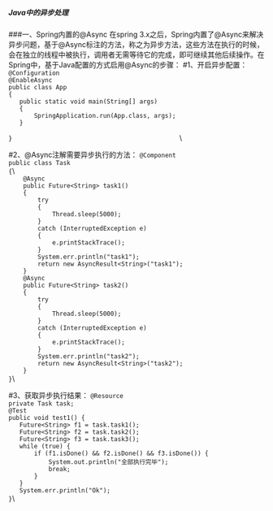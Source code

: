 ##### Java中的异步处理
###一、Spring内置的@Async
在spring 3.x之后，Spring内置了@Async来解决异步问题，基于@Async标注的方法，称之为异步方法，这些方法在执行的时候，会在独立的线程中被执行，调用者无需等待它的完成，即可继续其他后续操作。在Spring中，基于Java配置的方式启用@Async的步骤：
#1、开启异步配置：\
	` @Configuration                                  `\
	` @EnableAsync                                    `\
	` public class App                                `\
	` {                                               `\
	`    public static void main(String[] args)       `\
	`    {                                            `\
	`        SpringApplication.run(App.class, args);  `\
	`    }                                            `\
	`                                                 `\
	` }                                               `\     
	                                        
#2、@Async注解需要异步执行的方法：
	`@Component`\
	`public class Task`\
	`{`\    
	`    @Async`\
	`    public Future<String> task1()`\
	`    {`\
	`        try`\
	`        {`\
	`            Thread.sleep(5000);`\
	`        }`\
	`        catch (InterruptedException e)`\
	`        {`\
	`            e.printStackTrace();`\
	`        }`\
	`        System.err.println("task1");`\
	`        return new AsyncResult<String>("task1");`\
	`    }`\
	`    @Async`\
	`    public Future<String> task2()`\
	`    {`\
	`        try`\
	`        {`\
	`            Thread.sleep(5000);`\
	`        }`\
	`        catch (InterruptedException e)`\
	`        {`\
	`            e.printStackTrace();`\
	`        }`\
	`        System.err.println("task2");`\
	`        return new AsyncResult<String>("task2");`\
	`    }`\
	`}`\     
	
#3、获取异步执行结果：
	`@Resource`\
	`private Task task;`\
	`@Test`\
	`public void test1() {`\
	`	Future<String> f1 = task.task1();`\
	`	Future<String> f2 = task.task2();`\
	`	Future<String> f3 = task.task3();`\
	`	while (true) {`\
	`		if (f1.isDone() && f2.isDone() && f3.isDone()) {`\
	`			System.out.println("全部执行完毕");`\
	`			break;`\
	`		}`\
	`	}`\
	`	System.err.println("Ok");`\
	`}`\                                   